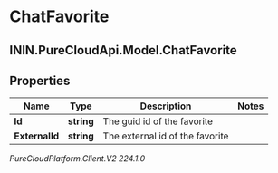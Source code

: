 # ChatFavorite

## ININ.PureCloudApi.Model.ChatFavorite

## Properties

|Name | Type | Description | Notes|
|------------ | ------------- | ------------- | -------------|
| **Id** | **string** | The guid id of the favorite | |
| **ExternalId** | **string** | The external id of the favorite | |



_PureCloudPlatform.Client.V2 224.1.0_
